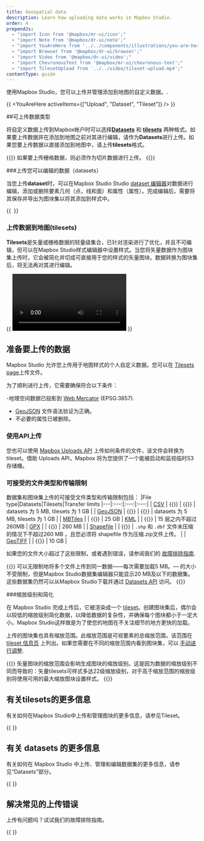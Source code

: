```yaml
---
title: Geospatial data
description: Learn how uploading data works in Mapbox Studio.
order: 4
prependJs:
  - "import Icon from '@mapbox/mr-ui/icon';"
  - "import Note from '@mapbox/dr-ui/note';"
  - "import YouAreHere from '../../components/illustrations/you-are-here'"
  - "import Browser from '@mapbox/dr-ui/browser';"
  - "import Video from '@mapbox/dr-ui/video';"
  - "import ChevronousText from '@mapbox/mr-ui/chevronous-text';"
  - "import TilesetUpload from '../../video/tileset-upload.mp4';"
contentType: guide
---
```


<p className="txt-l">使用Mapbox Studio，您可以上传并管理添加到地图的自定义数据。.</p>

{{
  <YouAreHere
    activeItems={["Upload", "Dataset", "Tileset"]}
  />
}}

##可上传数据类型

将自定义数据上传到Mapbox帐户时可以选择[**Datasets**](https://www.mapbox.com/help/define-dataset) 和 [**tilesets**](https://www.mapbox.com/help/define-tileset) 两种格式。如果要上传数据并在添加到地图之前对其进行编辑，请作为**Datasets**进行上传。如果您要上传数据以直接添加到地图中，请上传**tilesets**格式。

{{<Note>}}
如果要上传栅格数据，则必须作为切片数据进行上传。
{{</Note>}}

###上传您可以编辑的数据（datasets）

当您上传**dataset**时，可以在Mapbox Studio Studio [dataset 编辑器](https://www.mapbox.com/studio/datasets/)对数据进行编辑，添加或删除要素几何（点，线和面）和属性（属性）。完成编辑后，需要将其保存并导出为图块集以将其添加到样式中。

{{
  <Browser>
    <img src="/studio-manual/img/studio/dataset-modify-feature.gif" alt="" />
  </Browser>
}}

### 上传数据到地图(tilesets)

**Tilesets**是矢量或栅格数据的轻量级集合，已针对渲染进行了优化，并且不可编辑，但可以在Mapbox Studio样式编辑器中设置样式。当您将矢量数据作为图块集上传时，它会被简化并切成可直接用于您的样式的矢量图块。数据转换为图块集后，将无法再对其进行编辑。

{{
  <Browser>
    <Video
      src={TilesetUpload}
      title="Working with an uploaded tileset in the style editor"
    />
  </Browser>
}}

## 准备要上传的数据

Mapbox Studio 允许您上传用于地图样式的个人自定义数据。您可以在 [Tilesets page](/studio-manual/reference/tilesets/#upload-file)上传文件。

为了顺利进行上传，它需要确保符合以下条件：

-地理空间数据已投影到 [Web Mercator](https://en.wikipedia.org/wiki/Web_Mercator) (EPSG:3857).
- [GeoJSON](https://www.mapbox.com/help/define-geojson/) 文件语法验证为正确。
- 不必要的属性已被删除。

### 使用API上传

您也可以使用 [Mapbox Uploads API](https://www.mapbox.com/api-documentation/maps/#uploads) 上传如何条件的文件，该文件会转换为 tileset。借助 Uploads API，Mapbox 将为您提供了一个能被启动和监视临时S3存储桶。

### 可接受的文件类型和传输限制

数据集和图块集上传的可接受文件类型和传输限制包括：
|File type|Datasets|Tilesets|Transfer limits
|---|:---:|:---:|:---:|
| [CSV](https://www.mapbox.com/help/define-csv) | {{<Icon name='check' inline={true} />}} | {{<Icon name='check' inline={true} />}} |  datasets 为 5 MB, tilesets 为 1 GB |
| [GeoJSON](https://www.mapbox.com/help/define-geojson) | {{<Icon name='check' inline={true} />}} | {{<Icon name='check' inline={true} />}}</span> |  datasets 为 5 MB, tilesets 为 1 GB |
| [MBTiles](https://www.mapbox.com/help/define-mbtiles) | | {{<Icon name='check' inline={true} />}} | 25 GB
| [KML](https://www.mapbox.com/help/define-kml) | | {{<Icon name='check' inline={true} />}} | 15 层之内不超过 260MB
| [GPX](https://www.mapbox.com/help/define-gpx) | | {{<Icon name='check' inline={true} />}} | 260 MB |
| [Shapefile](https://www.mapbox.com/help/define-shapefile) | | {{<Icon name='check' inline={true} />}} |  `.shp` 和 `.dbf` 文件未压缩的情况下不超过260 MB ，且您必须将 shapefile 作为压缩.zip文件上传。 |
| [GeoTIFF](https://www.mapbox.com/help/define-tiff) | | {{<Icon name='check' inline={true} />}} | 10 GB |

如果您的文件大小超过了这些限制，或者遇到错误，请参阅我们的 [故障排除指南](https://www.mapbox.com/help/uploads/).

{{<Note>}}
可以无限制地将多个文件上传到同一数据——每次需要加载5 MB。&mdash; 的大小不受限制，但是Mapbox Studio数据集编辑器只能显示20 MB及以下的数据集。这些数据集仍然可以从Mapbox Studio下载并通过 [Datasets API](https://www.mapbox.com/api-documentation/maps/#datasets) 访问。
{{</Note>}}

###缩放级别和简化

在 Mapbox Studio 完成上传后，它被渲染成一个 [tileset](https://www.mapbox.com/help/define-tileset/)。创建图块集后，偶尔会以较低的缩放级别简化数据，以降低数据的复杂性，并确保每个图块都小于一定大小。Mapbox Studio这样做是为了使您的地图在不关注细节的地方更快的加载。

上传的图块集也具有缩放范围。此缩放范围是可视要素的总缩放范围，该范围在 [tileset 信息页](/studio-manual/reference/tilesets/#tileset-information-page) 上列出。如果您需要在不同的缩放范围内看到图块集，可以 [手动进行调整](https://www.mapbox.com/help/adjust-tileset-zoom-extent/).

{{<Note>}}
矢量图块的缩放范围会影响生成图块的缩放级别。这是因为数据的缩放级别不同而导致的：矢量tilesets可样式多达22级缩放级别，对于高于缩放范围的缩放级别将使用可用的最大缩放图块设置样式。
{{</Note>}}

## 有关tilesets的更多信息

有关如何在Mapbox Studio中上传和管理图块的更多信息，请参见Tileset。

{{
  <a href='/studio-manual/reference/tilesets/' className="unprose txt-bold link">
    <ChevronousText text="Read about tilesets" />
  </a>
}}

## 有关 datasets 的更多信息

有关如何在 Mapbox Studio 中上传、管理和编辑数据集的更多信息，请参见“Datasets”部分。

{{
  <a href='/studio-manual/reference/datasets' className="unprose txt-bold link">
    <ChevronousText text="Read about datasets" />
  </a>
}}

## 解决常见的上传错误

上传有问题吗？试试我们的故障排除指南。

{{
  <a href='/studio-manual/help/#troubleshooting' className="unprose txt-bold link">
    <ChevronousText text="View troubleshooting guides" />
  </a>
}}
